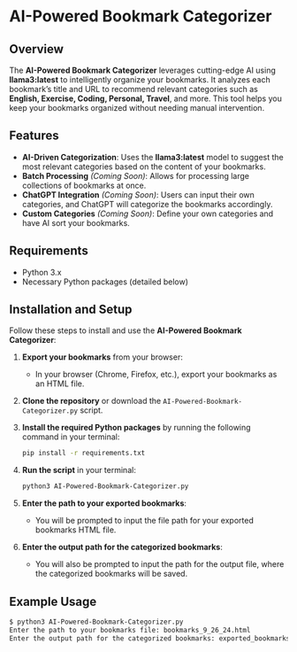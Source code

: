 # AI-Powered Bookmark Categorizer

## Overview

The **AI-Powered Bookmark Categorizer** leverages cutting-edge AI using **llama3:latest** to intelligently organize your bookmarks. It analyzes each bookmark’s title and URL to recommend relevant categories such as **English, Exercise, Coding, Personal, Travel**, and more. This tool helps you keep your bookmarks organized without needing manual intervention.

## Features

- **AI-Driven Categorization**: Uses the **llama3:latest** model to suggest the most relevant categories based on the content of your bookmarks.
- **Batch Processing** *(Coming Soon)*: Allows for processing large collections of bookmarks at once.
- **ChatGPT Integration** *(Coming Soon)*: Users can input their own categories, and ChatGPT will categorize the bookmarks accordingly.
- **Custom Categories** *(Coming Soon)*: Define your own categories and have AI sort your bookmarks.

## Requirements

- Python 3.x
- Necessary Python packages (detailed below)

## Installation and Setup

Follow these steps to install and use the **AI-Powered Bookmark Categorizer**:

1. **Export your bookmarks** from your browser:
   - In your browser (Chrome, Firefox, etc.), export your bookmarks as an HTML file.
   
2. **Clone the repository** or download the `AI-Powered-Bookmark-Categorizer.py` script.

3. **Install the required Python packages** by running the following command in your terminal:

    ```bash
    pip install -r requirements.txt
    ```

4. **Run the script** in your terminal:

    ```bash
    python3 AI-Powered-Bookmark-Categorizer.py
    ```

5. **Enter the path to your exported bookmarks**:
    - You will be prompted to input the file path for your exported bookmarks HTML file.
    
6. **Enter the output path for the categorized bookmarks**:
    - You will also be prompted to input the path for the output file, where the categorized bookmarks will be saved.

## Example Usage

```bash
$ python3 AI-Powered-Bookmark-Categorizer.py
Enter the path to your bookmarks file: bookmarks_9_26_24.html
Enter the output path for the categorized bookmarks: exported_bookmarks.html
